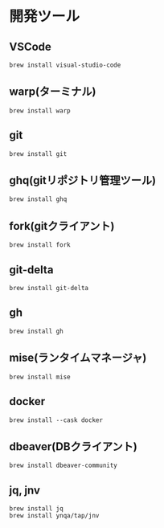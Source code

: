 # 開発ツール


## VSCode
```
brew install visual-studio-code
```

## warp(ターミナル)
```
brew install warp
```

## git
```
brew install git
```

## ghq(gitリポジトリ管理ツール)
```
brew install ghq
```

## fork(gitクライアント)
```
brew install fork
```

## git-delta
```
brew install git-delta
```

## gh
```
brew install gh
```

## mise(ランタイムマネージャ)
```
brew install mise
```

## docker
```
brew install --cask docker
```

## dbeaver(DBクライアント)
```
brew install dbeaver-community
```

## jq, jnv
```
brew install jq
brew install ynqa/tap/jnv
```
